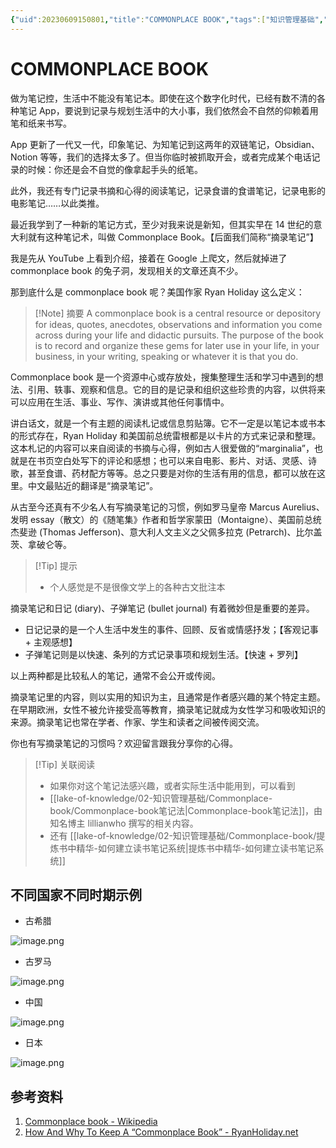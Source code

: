 ```yaml
---
{"uid":20230609150801,"title":"COMMONPLACE BOOK","tags":["知识管理基础","图书摘要法","笔记摘要法"],"description":"COMMONPLACE BOOK,摘录笔记","author":"OS","type":"awesome","draft":false,"editable":false,"modified":20230609160326,"dg-publish":true,"permalink":"/lake-of-knowledge/02/commonplace-book/commonplace-book/","dgPassFrontmatter":true}
---
```



# COMMONPLACE BOOK

做为笔记控，生活中不能没有笔记本。即使在这个数字化时代，已经有数不清的各种笔记 App，要说到记录与规划生活中的大小事，我们依然会不自然的仰赖着用笔和纸来书写。

App 更新了一代又一代，印象笔记、为知笔记到这两年的双链笔记，Obsidian、Notion 等等，我们的选择太多了。但当你临时被抓取开会，或者完成某个电话记录的时候：你还是会不自觉的像拿起手头的纸笔。

此外，我还有专门记录书摘和心得的阅读笔记，记录食谱的食谱笔记，记录电影的电影笔记……以此类推。

最近我学到了一种新的笔记方式，至少对我来说是新知，但其实早在 14 世纪的意大利就有这种笔记术，叫做 Commonplace Book。【后面我们简称“摘录笔记”】

我是先从 YouTube 上看到介绍，接着在 Google 上爬文，然后就掉进了 commonplace book 的兔子洞，发现相关的文章还真不少。

那到底什么是 commonplace book 呢？美国作家 Ryan Holiday 这么定义：

> [!Note] 摘要
> A commonplace book is a central resource or depository for ideas, quotes, anecdotes, observations and information you come across during your life and didactic pursuits. The purpose of the book is to record and organize these gems for later use in your life, in your business, in your writing, speaking or whatever it is that you do.

Commonplace book 是一个资源中心或存放处，搜集整理生活和学习中遇到的想法、引用、轶事、观察和信息。它的目的是记录和组织这些珍贵的内容，以供将来可以应用在生活、事业、写作、演讲或其他任何事情中。

讲白话文，就是一个有主题的阅读札记或信息剪贴簿。它不一定是以笔记本或书本的形式存在，Ryan Holiday 和美国前总统雷根都是以卡片的方式来记录和整理。这本札记的内容可以来自阅读的书摘与心得，例如古人很爱做的“marginalia”，也就是在书页空白处写下的评论和感想；也可以来自电影、影片、对话、灵感、诗歌，甚至食谱、药材配方等等。总之只要是对你的生活有用的信息，都可以放在这里。中文最贴近的翻译是“摘录笔记”。

从古至今还真有不少名人有写摘录笔记的习惯，例如罗马皇帝 Marcus Aurelius、发明 essay（散文）的《随笔集》作者和哲学家蒙田（Montaigne）、美国前总统杰斐逊 (Thomas Jefferson)、意大利人文主义之父佩多拉克 (Petrarch)、比尔盖茨、拿破仑等。

>[!Tip] 提示
>- 个人感觉是不是很像文学上的各种古文批注本

摘录笔记和日记 (diary)、子弹笔记 (bullet journal) 有着微妙但是重要的差异。

- 日记记录的是一个人生活中发生的事件、回顾、反省或情感抒发；【客观记事 + 主观感想】
- 子弹笔记则是以快速、条列的方式记录事项和规划生活。【快速 + 罗列】

以上两种都是比较私人的笔记，通常不会公开或传阅。

摘录笔记里的内容，则以实用的知识为主，且通常是作者感兴趣的某个特定主题。在早期欧洲，女性不被允许接受高等教育，摘录笔记就成为女性学习和吸收知识的来源。摘录笔记也常在学者、作家、学生和读者之间被传阅交流。

你也有写摘录笔记的习惯吗？欢迎留言跟我分享你的心得。

> [!Tip] 关联阅读
> - 如果你对这个笔记法感兴趣，或者实际生活中能用到，可以看到
> - [[lake-of-knowledge/02-知识管理基础/Commonplace-book/Commonplace-book笔记法\|Commonplace-book笔记法]]，由知名博主 lillianwho 撰写的相关内容。
> - 还有 [[lake-of-knowledge/02-知识管理基础/Commonplace-book/提炼书中精华-如何建立读书笔记系统\|提炼书中精华-如何建立读书笔记系统]]

## 不同国家不同时期示例

- 古希腊

![image.png](https://cdn.pkmer.cn/images/20230609153442.png!pkmer)

- 古罗马

![image.png](https://cdn.pkmer.cn/images/20230609153631.png!pkmer)

- 中国

![image.png](https://cdn.pkmer.cn/images/20230609154901.png!pkmer)

- 日本

![image.png](https://cdn.pkmer.cn/images/20230609153746.png!pkmer)

## 参考资料

1. [Commonplace book - Wikipedia](https://en.wikipedia.org/wiki/Commonplace_book)
2. [How And Why To Keep A “Commonplace Book” - RyanHoliday.net](https://ryanholiday.net/how-and-why-to-keep-a-commonplace-book/)